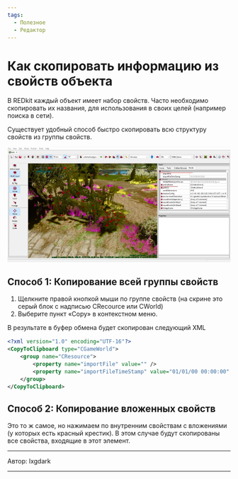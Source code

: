 ```yaml
---
tags:
  - Полезное
  - Редактор
---
```


# Как скопировать информацию из свойств объекта

В REDkit каждый объект имеет набор свойств. Часто необходимо скопировать их названия, 
для использования в своих целей (например поиска в сети).

Существует удобный способ быстро скопировать всю структуру свойств из группы свойств.

![img.webp](../../assets/images/unnoficial_docs/usesful_features/info_prop.webp)

## Способ 1: Копирование всей группы свойств

1. Щелкните правой кнопкой мыши по группе свойств (на скрине это серый блок с надписью CRecource или CWorld) 
2. Выберите пункт «Copy» в контекстном меню.

В результате в буфер обмена будет скопирован следующий XML

```xml
<?xml version="1.0" encoding="UTF-16"?>
<CopyToClipboard type="CGameWorld">
    <group name="CResource">
        <property name="importFile" value="" />
        <property name="importFileTimeStamp" value="01/01/00 00:00:00" />
    </group>
</CopyToClipboard>
```

## Способ 2: Копирование вложенных свойств

Это то ж самое, но нажимаем по внутренним свойствам с вложениями (у которых есть красный крестик). 
В этом случае будут скопированы все свойства, входящие в этот элемент.


***
Автор: lxgdark
***